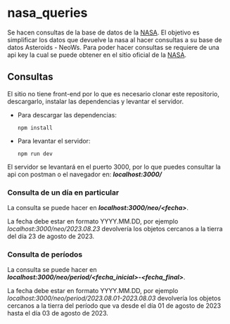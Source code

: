 # nasa_queries

Se hacen consultas de la base de datos de la [NASA](https://api.nasa.gov/). 
El objetivo es simplificar los datos que devuelve la nasa al hacer consultas a su base de datos Asteroids - NeoWs.
Para poder hacer consultas se requiere de una api key la cual se puede obtener en el sitio oficial de la [NASA](https://api.nasa.gov/).

## Consultas

El sitio no tiene front-end por lo que es necesario clonar este repositorio, descargarlo, instalar las dependencias y levantar el servidor.
- Para descargar las dependencias:
  
  ```
  npm install
  ```
- Para levantar el servidor:
  
  ```
  npm run dev
  ```

El servidor se levantará en el puerto 3000, por lo que puedes consultar la api con postman o el navegador en: **_localhost:3000/_**

### Consulta de un día en particular

La consulta se puede hacer en **_localhost:3000/neo/\<fecha>_**.

La fecha debe estar en formato YYYY.MM.DD, por ejemplo _localhost:3000/neo/2023.08.23_ devolvería los objetos cercanos a la tierra del día 23 de agosto de 2023.

### Consulta de períodos

La consulta se puede hacer en **_localhost:3000/neo/period/\<fecha_inicial>-\<fecha_final>_**.

La fecha debe estar en formato YYYY.MM.DD, por ejemplo _localhost:3000/neo/period/2023.08.01-2023.08.03_ devolvería los objetos cercanos a la tierra 
del período que va desde el día 01 de agosto de 2023 hasta el día 03 de agosto de 2023.


  

